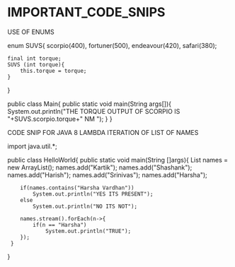# IMPORTANT_CODE_SNIPS

USE OF ENUMS

enum SUVS{
    scorpio(400),
    fortuner(500),
    endeavour(420),
    safari(380);
    
    final int torque;
    SUVS (int torque){
        this.torque = torque;
    }
}


public class Main{
    public static void main(String args[]){
        System.out.println("THE TORQUE OUTPUT OF SCORPIO IS "+SUVS.scorpio.torque+" NM ");
    }
}


CODE SNIP FOR JAVA 8 LAMBDA ITERATION OF LIST OF NAMES 

import java.util.*;

public class HelloWorld{
     public static void main(String []args){
        List<String> names = new ArrayList<String>();
        names.add("Kartik");
        names.add("Shashank");
        names.add("Harish");
        names.add("Srinivas");
        names.add("Harsha");
        
        if(names.contains("Harsha Vardhan"))
            System.out.println("YES ITS PRESENT");
        else
            System.out.println("NO ITS NOT");
            
        names.stream().forEach(n->{
            if(n == "Harsha")
                System.out.println("TRUE");
        });
     }
}
